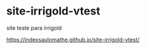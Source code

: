 # site-irrigold-vtest
site teste para irrigold

https://indexsaulomathe.github.io/site-irrigold-vtest/
